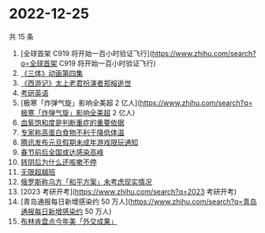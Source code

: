 # 2022-12-25

共 15 条

<!-- BEGIN ZHIHUSEARCH -->
<!-- 最后更新时间 Sun Dec 25 2022 12:22:47 GMT+0800 (China Standard Time) -->
1. [全球首架 C919 将开始一百小时验证飞行](https://www.zhihu.com/search?q=全球首架 C919 将开始一百小时验证飞行)
1. [《三体》动画第四集](https://www.zhihu.com/search?q=《三体》动画第四集)
1. [《西游记》太上老君扮演者郑榕逝世](https://www.zhihu.com/search?q=《西游记》太上老君扮演者郑榕逝世)
1. [考研英语](https://www.zhihu.com/search?q=考研英语)
1. [极寒「炸弹气旋」影响全美超 2 亿人](https://www.zhihu.com/search?q=极寒「炸弹气旋」影响全美超 2 亿人)
1. [血氧饱和度是判断重症的重要依据](https://www.zhihu.com/search?q=血氧饱和度是判断重症的重要依据)
1. [专家称高蛋白食物不利于降低体温](https://www.zhihu.com/search?q=专家称高蛋白食物不利于降低体温)
1. [腾讯发布元旦假期未成年游戏限玩通知](https://www.zhihu.com/search?q=腾讯发布元旦假期未成年游戏限玩通知)
1. [春节前后全国或达感染高峰](https://www.zhihu.com/search?q=春节前后全国或达感染高峰)
1. [转阴后为什么还咳嗽不停](https://www.zhihu.com/search?q=转阴后为什么还咳嗽不停)
1. [无限超越班](https://www.zhihu.com/search?q=无限超越班)
1. [俄罗斯称乌方「和平方案」未考虑现实情况](https://www.zhihu.com/search?q=俄罗斯称乌方「和平方案」未考虑现实情况)
1. [2023 考研开考](https://www.zhihu.com/search?q=2023 考研开考)
1. [青岛通报每日新增感染约 50 万人](https://www.zhihu.com/search?q=青岛通报每日新增感染约 50 万人)
1. [布林肯盘点今年美「外交成果」](https://www.zhihu.com/search?q=布林肯盘点今年美「外交成果」)
<!-- END ZHIHUSEARCH -->

